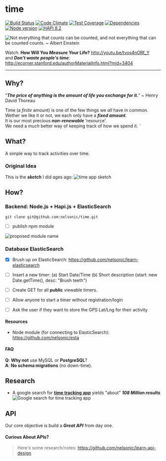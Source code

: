 # time
[![Build Status](https://travis-ci.org/ideaq/time.png?branch=master)](https://travis-ci.org/ideaq/time) [![Code Climate](https://codeclimate.com/github/ideaq/time.png)](https://codeclimate.com/github/ideaq/time)
[![Test Coverage](https://codeclimate.com/github/ideaq/time/badges/coverage.svg)](https://codeclimate.com/github/ideaq/time) [![Dependencies](https://david-dm.org/ideaq/time.png?theme=shields.io)](https://david-dm.org/ideaq/time)
[![Node version](https://img.shields.io/node/v/atimer.svg?style=flat)](http://nodejs.org/download/)
[![HAPI 8.2](http://img.shields.io/badge/hapi-8.2-brightgreen.svg)](http://hapijs.com)

![Not everything that counts can be counted,
and not everything that can be counted counts. ~ Albert Einstein
](http://i.imgur.com/ESOb79D.png "Not everything that counts can be counted")

Watch: **How Will You *Measure* Your Life?**
http://youtu.be/tvos4nORf_Y  
and ***Don't waste people's time***: http://ecorner.stanford.edu/authorMaterialInfo.html?mid=3404

- - -

## Why?

“***The price of anything is the amount of life you exchange for it.***”
~ Henry David Thoreau

Time (a *finite* amount) is one of the few things we *all* have in common.  
Wether we like it or not, we each only have a ***fixed amount***.  
It is our most precious ***non-renewable*** 'resource'.  
We need a *much* better way of keeping track of how we spend it.
˜
## What?

A simple way to track activities over time.

### Original Idea

This is the ***sketch*** I did ages ago:
![time app sketch](https://raw.github.com/nelsonic/nelsonic.github.io/master/img/time-app-sketch.jpeg)


## How?

### Backend: Node.js + Hapi.js + ElasticSearch

```
git clone git@github.com:nelsonic/time.git
```
- [ ] publish npm module

![proposed module name](http://i.imgur.com/zvkM5k8.png)


### Database ElasticSearch

+ [x] Brush up on ElasticSearch: https://github.com/nelsonic/learn-elasticsearch
+ [ ] Insert a new timer: (a) Start Date/Time (b) Short description
{start: new Date.getTime(), desc: "Brush teeth"}
+ [ ] Create GET for all **public** viewable timers.
+ [ ] Allow anyone to start a timer without registration/login
+ [ ] Ask the user if they want to store the GPS Lat/Lng for their activity


#### Resources

- Node module (for connecting to ElasticSearch): https://github.com/nelsonic/esta

#### FAQ

**Q**: **Why not** use MySQL or **PostgreSQL**?  
**A**: **No schema migrations** (no down-time).


## Research

- A google search for [**time tracking app**](https://www.google.com/search?q=time+tracking+app)
 yields "about" ***108 Million results***
 ![Google search for time tracking app](http://i.imgur.com/wnGWp3F.png)

## API

Our core objective is build a ***Great API*** from day one.


#### Curious About APIs?

> Here's some research/notes: https://github.com/nelsonic/learn-api-design
